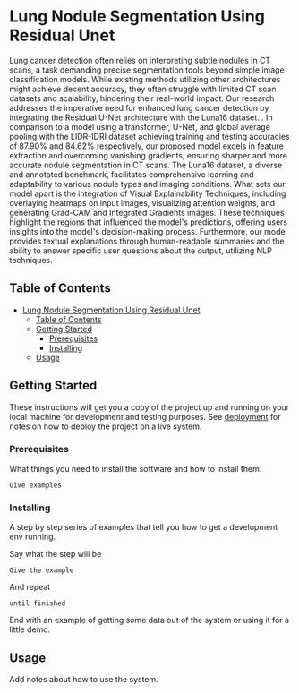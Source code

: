 # Lung Nodule Segmentation Using Residual Unet
Lung cancer detection often relies on interpreting subtle nodules in CT scans, a task demanding precise segmentation tools beyond simple image classification models. While existing methods utilizing other architectures might achieve decent accuracy, they often struggle with limited CT scan datasets and scalability, hindering their real-world impact. Our research addresses the imperative need for enhanced lung cancer detection by integrating the Residual U-Net architecture with the Luna16 dataset. . In comparison to a model using a transformer, U-Net, and global average pooling with the LIDR-IDRI dataset achieving training and testing accuracies of 87.90% and 84.62% respectively, our proposed model excels in feature extraction and overcoming vanishing gradients, ensuring sharper and more accurate nodule segmentation in CT scans. The Luna16 dataset, a diverse and annotated benchmark, facilitates comprehensive learning and adaptability to various nodule types and imaging conditions. What sets our model apart is the integration of Visual Explainability Techniques, including overlaying heatmaps on input images, visualizing attention weights, and generating Grad-CAM and Integrated Gradients images. These techniques highlight the regions that influenced the model's predictions, offering users insights into the model's decision-making process. Furthermore, our model provides textual explanations through human-readable summaries and the ability to answer specific user questions about the output, utilizing NLP techniques.

## Table of Contents

- [Lung Nodule Segmentation Using Residual Unet](#lung-nodule-segmentation-using-residual-unet)
  - [Table of Contents](#table-of-contents)
  - [Getting Started ](#getting-started-)
    - [Prerequisites](#prerequisites)
    - [Installing](#installing)
  - [Usage ](#usage-)

## Getting Started <a name = "getting_started"></a>

These instructions will get you a copy of the project up and running on your local machine for development and testing purposes. See [deployment](#deployment) for notes on how to deploy the project on a live system.

### Prerequisites

What things you need to install the software and how to install them.

```
Give examples
```

### Installing

A step by step series of examples that tell you how to get a development env running.

Say what the step will be

```
Give the example
```

And repeat

```
until finished
```

End with an example of getting some data out of the system or using it for a little demo.

## Usage <a name = "usage"></a>

Add notes about how to use the system.

